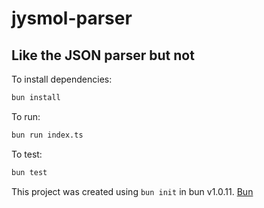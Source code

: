# jysmol-parser

## Like the JSON parser but not

To install dependencies:

```bash
bun install
```

To run:

```bash
bun run index.ts
```

To test:

```bash
bun test
```

This project was created using `bun init` in bun v1.0.11. [Bun](https://bun.sh)
